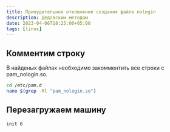 ```yaml
---
title: Принудительное отключение создания файла nologin
description: Дедовским методом
date: 2023-04-06T18:25:00+05:00
tags: [linux]
---
```

## Комментим строку

В найденых файлах необходимо закомментить все строки с pam_nologin.so.

```bash
cd /etc/pam.d
nano $(grep -Rl "pam_nologin.so")
```

## Перезагружаем машину

```bash
init 6
```
